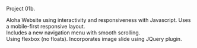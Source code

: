 Project 01b.   

Aloha Website using interactivity and responsiveness with Javascript. 
Uses a mobile-first responsive layout.  
Includes a  new navigation menu with smooth scrolling.  
Using flexbox (no floats).
Incorporates image slide using JQuery plugin.  

